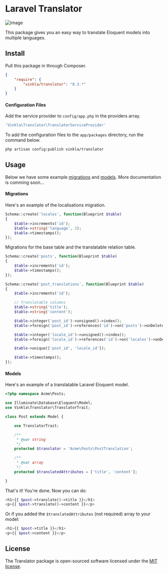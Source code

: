 Laravel Translator
==================

![image](https://raw.githubusercontent.com/vinkla/vinkla.github.io/master/images/laravel-translator.png)

This package gives you an easy way to translate Eloquent models into multiple languages.


## Install

Pull this package in through Composer.

```json
{
    "require": {
        "vinkla/translator": "0.3.*"
    }
}
```

#### Configuration Files

Add the service provider to `config/app.php` in the providers array.

```bash
'Vinkla\Translator\TranslatorServiceProvider'
```

To add the configuration files to the `app/packages` directory, run the command below.
```bash
php artisan config:publish vinkla/translator
```

## Usage

Below we have some example [migrations](#migrations) and [models](#models). More documentation is comming soon…

#### Migrations
Here's an example of the localisations migration.

```php
Schema::create('locales', function(Blueprint $table)
{
    $table->increments('id');
    $table->string('language', 2);
    $table->timestamps();
});
```

Migrations for the base table and the translatable relation table.

```php
Schema::create('posts', function(Blueprint $table)
{
    $table->increments('id');
    $table->timestamps();
});

Schema::create('post_translations', function(Blueprint $table)
{
    $table->increments('id');

    // Translatable columns
    $table->string('title');
    $table->string('content');

    $table->integer('post_id')->unsigned()->index();
    $table->foreign('post_id')->references('id')->on('posts')->onDelete('cascade');

    $table->integer('locale_id')->unsigned()->index();
    $table->foreign('locale_id')->references('id')->on('locales')->onDelete('cascade');

    $table->unique(['post_id', 'locale_id']);

    $table->timestamps();
});
```

#### Models

Here's an example of a translatable Laravel Eloquent model.

```php
<?php namespace Acme\Posts;

use Illuminate\Database\Eloquent\Model;
use Vinkla\Translator\TranslatorTrait;

class Post extends Model {

	use TranslatorTrait;

	/**
     * @var string
     */
    protected $translator = 'Acme\Posts\PostTranslation';

	/**
     * @var array
     */
    protected $translatedAttributes = ['title', 'content'];

}
```

That's it! You're done. Now you can do:
```php
<h1>{{ $post->translate()->title }}</h1>
<p>{{ $post->translate()->content }}</p>
```

Or if you added the `$translatedAttributes` (not required) array to your model:
```php
<h1>{{ $post->title }}</h1>
<p>{{ $post->content }}</p>
```

## License

The Translator package is open-sourced software licensed under the [MIT license](http://opensource.org/licenses/MIT).
